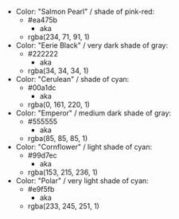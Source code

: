 * Color: "Salmon Pearl" / shade of pink-red:
  * #ea475b
    * aka
  * rgba(234, 71, 91, 1)
* Color: "Eerie Black" / very dark shade of gray:
  * #222222
    * aka
  * rgba(34, 34, 34, 1)
* Color: "Cerulean" / shade of cyan:
  * #00a1dc
    * aka
  * rgba(0, 161, 220, 1)
* Color: "Emperor" / medium dark shade of gray:
  * #555555
    * aka
  * rgba(85, 85, 85, 1)
* Color: "Cornflower" / light shade of cyan:
  * #99d7ec
    * aka
  * rgba(153, 215, 236, 1)
* Color: "Polar" / very light shade of cyan:
  * #e9f5fb
    * aka
  * rgba(233, 245, 251, 1)
